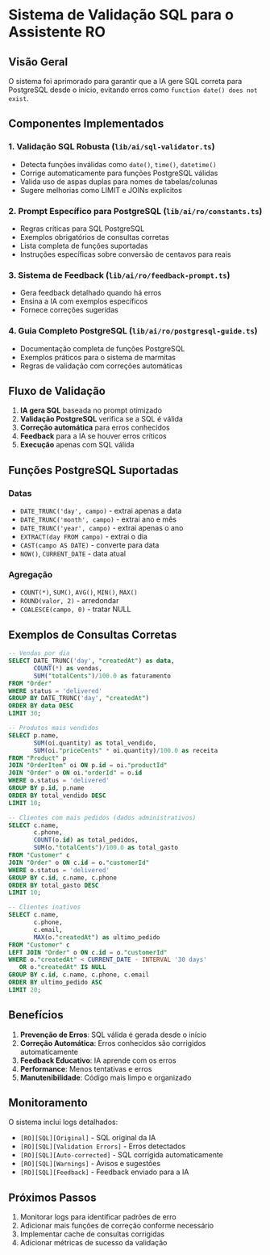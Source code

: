 # Sistema de Validação SQL para o Assistente RO

## Visão Geral

O sistema foi aprimorado para garantir que a IA gere SQL correta para PostgreSQL desde o início, evitando erros como `function date() does not exist`.

## Componentes Implementados

### 1. **Validação SQL Robusta** (`lib/ai/sql-validator.ts`)
- Detecta funções inválidas como `date()`, `time()`, `datetime()`
- Corrige automaticamente para funções PostgreSQL válidas
- Valida uso de aspas duplas para nomes de tabelas/colunas
- Sugere melhorias como LIMIT e JOINs explícitos

### 2. **Prompt Específico para PostgreSQL** (`lib/ai/ro/constants.ts`)
- Regras críticas para SQL PostgreSQL
- Exemplos obrigatórios de consultas corretas
- Lista completa de funções suportadas
- Instruções específicas sobre conversão de centavos para reais

### 3. **Sistema de Feedback** (`lib/ai/ro/feedback-prompt.ts`)
- Gera feedback detalhado quando há erros
- Ensina a IA com exemplos específicos
- Fornece correções sugeridas

### 4. **Guia Completo PostgreSQL** (`lib/ai/ro/postgresql-guide.ts`)
- Documentação completa de funções PostgreSQL
- Exemplos práticos para o sistema de marmitas
- Regras de validação com correções automáticas

## Fluxo de Validação

1. **IA gera SQL** baseada no prompt otimizado
2. **Validação PostgreSQL** verifica se a SQL é válida
3. **Correção automática** para erros conhecidos
4. **Feedback** para a IA se houver erros críticos
5. **Execução** apenas com SQL válida

## Funções PostgreSQL Suportadas

### Datas
- `DATE_TRUNC('day', campo)` - extrai apenas a data
- `DATE_TRUNC('month', campo)` - extrai ano e mês
- `DATE_TRUNC('year', campo)` - extrai apenas o ano
- `EXTRACT(day FROM campo)` - extrai o dia
- `CAST(campo AS DATE)` - converte para data
- `NOW()`, `CURRENT_DATE` - data atual

### Agregação
- `COUNT(*)`, `SUM()`, `AVG()`, `MIN()`, `MAX()`
- `ROUND(valor, 2)` - arredondar
- `COALESCE(campo, 0)` - tratar NULL

## Exemplos de Consultas Corretas

```sql
-- Vendas por dia
SELECT DATE_TRUNC('day', "createdAt") as data, 
       COUNT(*) as vendas,
       SUM("totalCents")/100.0 as faturamento
FROM "Order" 
WHERE status = 'delivered'
GROUP BY DATE_TRUNC('day', "createdAt")
ORDER BY data DESC
LIMIT 30;

-- Produtos mais vendidos
SELECT p.name, 
       SUM(oi.quantity) as total_vendido,
       SUM(oi."priceCents" * oi.quantity)/100.0 as receita
FROM "Product" p
JOIN "OrderItem" oi ON p.id = oi."productId"
JOIN "Order" o ON oi."orderId" = o.id
WHERE o.status = 'delivered'
GROUP BY p.id, p.name
ORDER BY total_vendido DESC
LIMIT 10;

-- Clientes com mais pedidos (dados administrativos)
SELECT c.name, 
       c.phone,
       COUNT(o.id) as total_pedidos,
       SUM(o."totalCents")/100.0 as total_gasto
FROM "Customer" c
JOIN "Order" o ON c.id = o."customerId"
WHERE o.status = 'delivered'
GROUP BY c.id, c.name, c.phone
ORDER BY total_gasto DESC
LIMIT 10;

-- Clientes inativos
SELECT c.name, 
       c.phone, 
       c.email,
       MAX(o."createdAt") as ultimo_pedido
FROM "Customer" c
LEFT JOIN "Order" o ON c.id = o."customerId"
WHERE o."createdAt" < CURRENT_DATE - INTERVAL '30 days' 
   OR o."createdAt" IS NULL
GROUP BY c.id, c.name, c.phone, c.email
ORDER BY ultimo_pedido ASC
LIMIT 20;
```

## Benefícios

1. **Prevenção de Erros**: SQL válida é gerada desde o início
2. **Correção Automática**: Erros conhecidos são corrigidos automaticamente
3. **Feedback Educativo**: IA aprende com os erros
4. **Performance**: Menos tentativas e erros
5. **Manutenibilidade**: Código mais limpo e organizado

## Monitoramento

O sistema inclui logs detalhados:
- `[RO][SQL][Original]` - SQL original da IA
- `[RO][SQL][Validation Errors]` - Erros detectados
- `[RO][SQL][Auto-corrected]` - SQL corrigida automaticamente
- `[RO][SQL][Warnings]` - Avisos e sugestões
- `[RO][SQL][Feedback]` - Feedback enviado para a IA

## Próximos Passos

1. Monitorar logs para identificar padrões de erro
2. Adicionar mais funções de correção conforme necessário
3. Implementar cache de consultas corrigidas
4. Adicionar métricas de sucesso da validação
